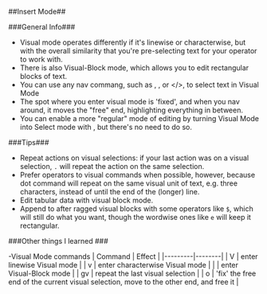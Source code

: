 ##Insert Mode##

###General Info###
- Visual mode operates differently if it's linewise or characterwise, but with the overall similarity that you're pre-selecting text for your operator to work with.
- There is also Visual-Block mode, which allows you to edit rectangular blocks of text.
- You can use any nav commang, such as <j>, <gg>, or </>, to select text in Visual Mode
- The spot where you enter visual mode is 'fixed', and when you nav around, it moves the "free" end, highlighting everything in between.
- You can enable a more "regular" mode of editing by turning Visual Mode into Select mode with <C-g>, but there's no need to do so.

###Tips###
- Repeat actions on visual selections: if your last action was on a visual selection, `.` will repeat the action on the same selection.
- Prefer operators to visual commands when possible, however, because dot command will repeat on the same visual unit of text, e.g. three characters, instead of until the end of the (longer) line.
- Edit tabular data with visual block mode.
- Append to after ragged visual blocks with some operators like `$`, which will still do what you want, though the wordwise ones like `e` will keep it rectangular.

###Other things I learned ###

-Visual Mode commands
| Command | Effect |
|---------|--------|
| V       | enter linewise Visual mode |
| v       | enter characterwise Visual mode |
| <C-v>   | enter Visual-Block mode |
| gv      | repeat the last visual selection |
| o       | 'fix' the free end of the current visual selection, move to the other end, and free it |



